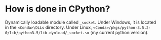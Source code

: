 # How is done in CPython?

Dynamically loadable module called `_socket`.
Under Windows, it is located in the `<Conda>\DLLs` directory.
Under Linux, `<Conda>/pkgs/python-3.5.2-0/lib/python3.5/lib-dynload/_socket.so` (my current python version).

